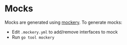 # Mocks

Mocks are generated using [mockery](https://github.com/vektra/mockery). To generate mocks:

- Edit `.mockery.yml` to add/remove interfaces to mock
- Run `go tool mockery`
 